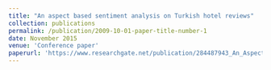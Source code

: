 ```yaml
---
title: "An aspect based sentiment analysis on Turkish hotel reviews"
collection: publications
permalink: /publication/2009-10-01-paper-title-number-1
date: November 2015
venue: 'Conference paper'
paperurl: 'https://www.researchgate.net/publication/284487943_An_Aspect_Based_Sentiment_Analysis_on_Turkish_Hotel_Reviews'
---
```





